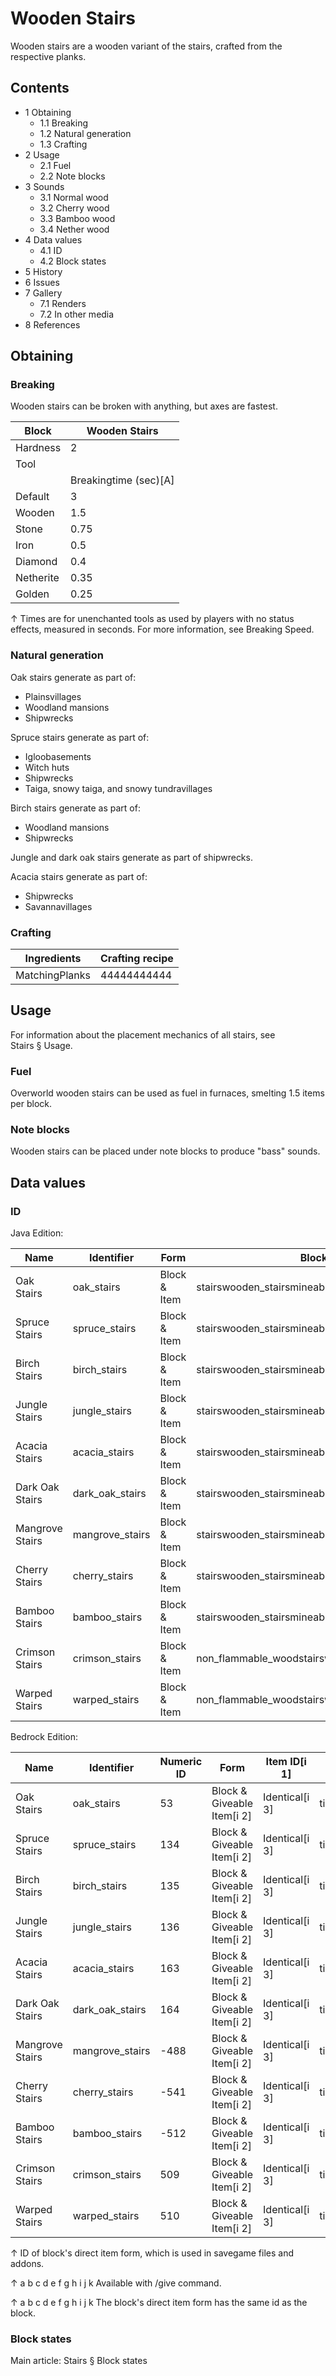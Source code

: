 # Wooden Stairs
Wooden stairs are a wooden variant of the stairs, crafted from the respective planks.

## Contents
- 1 Obtaining
	- 1.1 Breaking
	- 1.2 Natural generation
	- 1.3 Crafting
- 2 Usage
	- 2.1 Fuel
	- 2.2 Note blocks
- 3 Sounds
	- 3.1 Normal wood
	- 3.2 Cherry wood
	- 3.3 Bamboo wood
	- 3.4 Nether wood
- 4 Data values
	- 4.1 ID
	- 4.2 Block states
- 5 History
- 6 Issues
- 7 Gallery
	- 7.1 Renders
	- 7.2 In other media
- 8 References

## Obtaining
### Breaking
Wooden stairs can be broken with anything, but axes are fastest.

| Block     | Wooden Stairs         |
|-----------|-----------------------|
| Hardness  | 2                     |
| Tool      |                       |
|           | Breakingtime (sec)[A] |
| Default   | 3                     |
| Wooden    | 1.5                   |
| Stone     | 0.75                  |
| Iron      | 0.5                   |
| Diamond   | 0.4                   |
| Netherite | 0.35                  |
| Golden    | 0.25                  |


↑ Times are for unenchanted tools as used by players with no status effects, measured in seconds. For more information, see Breaking Speed.


### Natural generation
Oak stairs generate as part of:

- Plainsvillages
- Woodland mansions
- Shipwrecks

Spruce stairs generate as part of:

- Igloobasements
- Witch huts
- Shipwrecks
- Taiga, snowy taiga, and snowy tundravillages

Birch stairs generate as part of:

- Woodland mansions
- Shipwrecks

Jungle and dark oak stairs generate as part of shipwrecks.

Acacia stairs generate as part of:

- Shipwrecks
- Savannavillages

### Crafting
| Ingredients    | Crafting recipe |
|----------------|-----------------|
| MatchingPlanks | 44444444444     |

## Usage
For information about the placement mechanics of all stairs, see Stairs § Usage.

### Fuel
Overworld wooden stairs can be used as fuel in furnaces, smelting 1.5 items per block.

### Note blocks
Wooden stairs can be placed under note blocks to produce "bass" sounds.

## Data values
### ID
Java Edition:

| Name            | Identifier      | Form         | Block tags                                        | Item tags                             | Translation key                 |
|-----------------|-----------------|--------------|---------------------------------------------------|---------------------------------------|---------------------------------|
| Oak Stairs      | oak_stairs      | Block & Item | stairswooden_stairsmineable/axe                   | stairswooden_stairs                   | block.minecraft.oak_stairs      |
| Spruce Stairs   | spruce_stairs   | Block & Item | stairswooden_stairsmineable/axe                   | stairswooden_stairs                   | block.minecraft.spruce_stairs   |
| Birch Stairs    | birch_stairs    | Block & Item | stairswooden_stairsmineable/axe                   | stairswooden_stairs                   | block.minecraft.birch_stairs    |
| Jungle Stairs   | jungle_stairs   | Block & Item | stairswooden_stairsmineable/axe                   | stairswooden_stairs                   | block.minecraft.jungle_stairs   |
| Acacia Stairs   | acacia_stairs   | Block & Item | stairswooden_stairsmineable/axe                   | stairswooden_stairs                   | block.minecraft.acacia_stairs   |
| Dark Oak Stairs | dark_oak_stairs | Block & Item | stairswooden_stairsmineable/axe                   | stairswooden_stairs                   | block.minecraft.dark_oak_stairs |
| Mangrove Stairs | mangrove_stairs | Block & Item | stairswooden_stairsmineable/axe                   | stairswooden_stairs                   | block.minecraft.mangrove_stairs |
| Cherry Stairs   | cherry_stairs   | Block & Item | stairswooden_stairsmineable/axe                   | stairswooden_stairs                   | block.minecraft.cherry_stairs   |
| Bamboo Stairs   | bamboo_stairs   | Block & Item | stairswooden_stairsmineable/axe                   | stairswooden_stairs                   | block.minecraft.bamboo_stairs   |
| Crimson Stairs  | crimson_stairs  | Block & Item | non_flammable_woodstairswooden_stairsmineable/axe | non_flammable_woodstairswooden_stairs | block.minecraft.crimson_stairs  |
| Warped Stairs   | warped_stairs   | Block & Item | non_flammable_woodstairswooden_stairsmineable/axe | non_flammable_woodstairswooden_stairs | block.minecraft.warped_stairs   |

Bedrock Edition:

| Name            | Identifier      | Numeric ID | Form                       | Item ID[i 1]   | Translation key           |
|-----------------|-----------------|------------|----------------------------|----------------|---------------------------|
| Oak Stairs      | oak_stairs      | 53         | Block & Giveable Item[i 2] | Identical[i 3] | tile.oak_stairs.name      |
| Spruce Stairs   | spruce_stairs   | 134        | Block & Giveable Item[i 2] | Identical[i 3] | tile.spruce_stairs.name   |
| Birch Stairs    | birch_stairs    | 135        | Block & Giveable Item[i 2] | Identical[i 3] | tile.birch_stairs.name    |
| Jungle Stairs   | jungle_stairs   | 136        | Block & Giveable Item[i 2] | Identical[i 3] | tile.jungle_stairs.name   |
| Acacia Stairs   | acacia_stairs   | 163        | Block & Giveable Item[i 2] | Identical[i 3] | tile.acacia_stairs.name   |
| Dark Oak Stairs | dark_oak_stairs | 164        | Block & Giveable Item[i 2] | Identical[i 3] | tile.dark_oak_stairs.name |
| Mangrove Stairs | mangrove_stairs | -488       | Block & Giveable Item[i 2] | Identical[i 3] | tile.mangrove_stairs.name |
| Cherry Stairs   | cherry_stairs   | -541       | Block & Giveable Item[i 2] | Identical[i 3] | tile.cherry_stairs.name   |
| Bamboo Stairs   | bamboo_stairs   | -512       | Block & Giveable Item[i 2] | Identical[i 3] | tile.bamboo_stairs.name   |
| Crimson Stairs  | crimson_stairs  | 509        | Block & Giveable Item[i 2] | Identical[i 3] | tile.crimson_stairs.name  |
| Warped Stairs   | warped_stairs   | 510        | Block & Giveable Item[i 2] | Identical[i 3] | tile.warped_stairs.name   |


↑ ID of block's direct item form, which is used in savegame files and addons.

↑ a b c d e f g h i j k Available with /give command.

↑ a b c d e f g h i j k The block's direct item form has the same id as the block.


### Block states
Main article: Stairs § Block states
